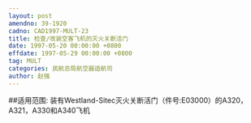 ```yaml
---
layout: post
amendno: 39-1920
cadno: CAD1997-MULT-23
title: 检查/改装空客飞机的灭火关断活门
date: 1997-05-20 00:00:00 +0800
effdate: 1997-05-29 00:00:00 +0800
tag: MULT
categories: 民航总局航空器适航司
author: 赵强
---
```


##适用范围:
装有Westland-Sitec灭火关断活门（件号:E03000）的A320，A321，A330和A340飞机

